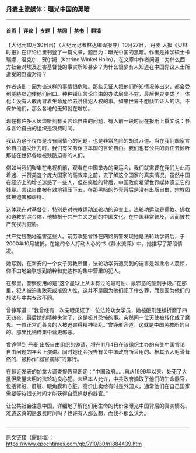 ### 丹麦主流媒体：曝光中国的黑暗

---

#### [首页](../../../..?n1884439) &nbsp;|&nbsp; [评论](../../../../../epoch-comment?n1884439) &nbsp;|&nbsp; [专题](../../../../../epoch-special?n1884439) &nbsp;|&nbsp; [禁闻](../../../../../epoch-news?n1884439) &nbsp;|&nbsp; [禁书](../../../../../books?n1884439) &nbsp;|&nbsp; [翻墙](https://github.com/gfw-breaker/nogfw/blob/master/README.md?n1884439)


<div class="post_content" id="artbody" itemprop="articleBody">
 <!-- article content begin -->
 <p>
  【大纪元10月30日讯】（大纪元记者林达编译报导）10月27日，
  <ok href="https://www.epochtimes.com/gb/tag/%E4%B8%B9%E9%BA%A6.html">
   丹麦
  </ok>
  大报《贝林时报》在评论栏里刊登了一篇文章，题目为：曝光中国的黑暗。作者是神学硕士卡瑞娜．温克尔．贺尔姆（Katrine Winkel Holm）。在文章中作者问道：为什么西方社会对埃及迫害基督徒的事实所知甚少？为什么很少有人知道在中国异议人士所遭受的野蛮对待？
 </p>
 <p>
  作者谈到：因为谈这样的事情很危险。那些见证人把他们所知情况传出来，都会受到威胁以迫使他们闭口。种种镇压言论自由的办法层出不穷，最后世界变成了一体化：没有人敢再冒着生命危险去讲侵犯人权的事。如果世界不想倾听证人的话，不保护他们，那么各地的无知就在增加。
 </p>
 <p>
  现在有许多人厌烦听到有关言论自由的问题，有人前一段时间在报纸上撰文说：参与言论自由的组织是浪费时间。
 </p>
 <p>
  我认为这不仅仅是没有同情心的问题，也是非常危险的胡说八道。当在我们国家言论自由遭受压力时，我们有义务保卫本国的言论自由。我们也有公共的责任去倾听那些在世界各地被残酷迫害的人们。
 </p>
 <p>
  例如当我们聚集在电视机前，观看在中国举办的奥运会，我们就需要在我们为此而着迷、并赞美这个庞大国家的高效率之前，去了解这个国家的真实情况。虽然中国在经济上的增长迷惑了一些人，但在笑脸的背后，中国政府希望世界媒体遗忘它的残暴。言论自由被有效地镇压下去，在那黑暗的外壳背后是没有出版自由，宗教团体被迫害和虐待。
 </p>
 <p>
  这体现在对基督徒，特别是对宗教运动法轮功的迫害上。法轮功运动是儒教、佛教和道教的混合体，他植根于共产主义之前的中国文化，在中国非常普及，因而被共产党视为威胁。
 </p>
 <p>
  共产党残酷地迫害这些人。前劳改犯曾铮在网路员警发现她是法轮功学员后，于2000年10月被捕。在她的令人打动人心的书《静水流深》中，她描写了那段情况。
 </p>
 <p>
  她写到，在新安的一个女子劳教所里，法轮功学员遭受到的迫害是如此令人震惊，你不由地会联想到纳粹和史达林的集中营里的犯人。
 </p>
 <p>
  在那里，警察使用的是“这个星球上从未有过的最可怕、最邪恶的酷刑手段。”在那里，犯人被迫害致死或摧毁人性。这并不是因为他们犯了什么罪，而是因为他们的想法与中共专政不同。
 </p>
 <p>
  曾铮写道：“我曾经有一次亲眼见证了一位法轮功女学员，她被酷刑连续折磨了四天四夜，最后她的精神失常了，这是极其恐怖的事。突然间一位天使被转化成了魔鬼。一位正常而善良的人被迫害得精神错乱。”曾铮形容道，这就是中国劳教所的目的。那里比纳粹集中营更邪恶。
 </p>
 <p>
  曾铮得到
  <ok href="https://www.epochtimes.com/gb/tag/%E4%B8%B9%E9%BA%A6.html">
   丹麦
  </ok>
  出版自由组织的邀请，将在11月4日在该组织主办的有关中国言论自由问题的年会上演讲。同时她还会报告有关中国政府所采用的、极其令人毛骨耸然的、被称作“器官摘除”的罪行。
 </p>
 <p>
  在最近发表的加拿大调查报告里断定：“中国政府……自从1999年以来，处死了大批但数量未明的法轮功良心犯。未经本人允许，中共政府摘取了他们的生命器官，包括肾脏、肝脏、眼角膜和心脏，高价出卖给有时是外国人，通常他们在自己国家需要等待很长时间才能获得自愿捐献的器官。”
 </p>
 <p>
  让公共社会注意中国，详细地了解他们用生命的代价来曝光中国背后的真实情况，难道这真的是浪费时间吗？也许有人那么想，而我不那么认为。
  <br/>
  <font color="#ffffff">
   (http://www.dajiyuan.com)
  </font>
 </p>
 <!-- article content end -->
 <div id="below_article_ad">
 </div>
</div>


---

原文链接（需翻墙）：https://www.epochtimes.com/gb/7/10/30/n1884439.htm